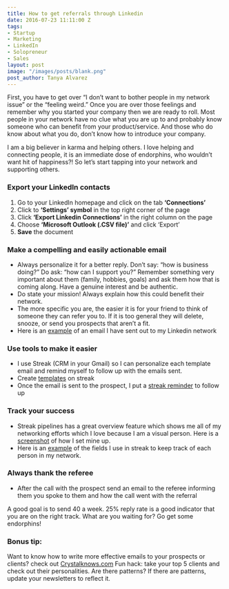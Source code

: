 ```yaml
---
title: How to get referrals through Linkedin
date: 2016-07-23 11:11:00 Z
tags:
- Startup
- Marketing
- LinkedIn
- Solopreneur
- Sales
layout: post
image: "/images/posts/blank.png"
post_author: Tanya Alvarez
---
```


First, you have to get over “I don’t want to bother people in my network issue” or the “feeling weird.” Once you are over those feelings and remember why you started your company then we are ready to roll. Most people in your network have no clue what you are up to and probably know someone who can benefit from your product/service. And those who do know about what you do, don’t know how to introduce your company.

I am a big believer in karma and helping others. I love helping and connecting people, it is an immediate dose of endorphins, who wouldn’t want hit of happiness?! So let’s start tapping into your network and supporting others.

### Export your LinkedIn contacts

1. Go to your LinkedIn homepage and click on the tab __‘Connections’__
2. Click to __‘Settings’ symbol__ in the top right corner of the page
3. Click __‘Export Linkedin Connections’__ in the right column on the page
4. Choose __‘Microsoft Outlook (.CSV file)’__ and click ‘Export’
5. __Save__ the document

### Make a compelling and easily actionable email

* Always personalize it for a better reply. Don’t say: “how is business doing?” Do ask: “how can I support you?” Remember something very important about them (family, hobbies, goals) and ask them how that is coming along. Have a genuine interest and be authentic.
* Do state your mission! Always explain how this could benefit their network.
* The more specific you are, the easier it is for your friend to think of someone they can refer you to. If it is too general they will delete, snooze, or send you prospects that aren’t a fit.
* Here is an [example](https://ownersup.activehosted.com/lt.php?notrack=1&s=bad97c655476f96a390a72c05a742011&i=15A24A3A40) of an email I have sent out to my Linkedin network

### Use tools to make it easier

* I use Streak (CRM in your Gmail) so I can personalize each template email and remind myself to follow up with the emails sent.
* Create [templates](https://ownersup.activehosted.com/lt.php?notrack=1&s=bad97c655476f96a390a72c05a742011&i=15A24A3A32) on streak
* Once the email is sent to the prospect, I put a [streak reminder](https://ownersup.activehosted.com/lt.php?notrack=1&s=bad97c655476f96a390a72c05a742011&i=15A24A3A33) to follow up

### Track your success

* Streak pipelines has a great overview feature which shows me all of my networking efforts which I love because I am a visual person. Here is a [screenshot](https://ownersup.activehosted.com/lt.php?notrack=1&s=bad97c655476f96a390a72c05a742011&i=15A24A3A34) of how I set mine up.
* Here is an [example](https://ownersup.activehosted.com/lt.php?notrack=1&s=bad97c655476f96a390a72c05a742011&i=15A24A3A35) of the fields I use in streak to keep track of each person in my network.

### Always thank the referee

* After the call with the prospect send an email to the referee informing them you spoke to them and how the call went with the referral

A good goal is to send 40 a week. 25% reply rate is a good indicator that you are on the right track. What are you waiting for? Go get some endorphins!

### Bonus tip:
	
Want to know how to write more effective emails to your prospects or clients? check out [Crystalknows.com](https://ownersup.activehosted.com/lt.php?notrack=1&s=bad97c655476f96a390a72c05a742011&i=15A24A3A36) Fun hack: take your top 5 clients and check out their personalities. Are there patterns? If there are patterns, update your newsletters to reflect it.